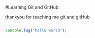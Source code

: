 #Learning Git and GitHub

thankyou for teaching me git and gitHub

```javascript

console.log("hello world");

```